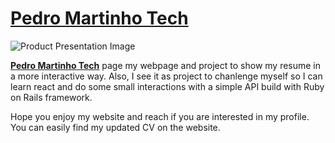 # [Pedro Martinho Tech](https://pedromartinho.tech)

![Product Presentation Image](https://teste-martinho-page.s3-eu-west-1.amazonaws.com/share/sample.png)

**[Pedro Martinho Tech](https://pedromartinho.tech)** page my webpage and project to show my resume in a more interactive way. Also, I see it as project to chanlenge myself so I can learn react and do some small interactions with a simple API build with Ruby on Rails framework.

Hope you enjoy my website and reach if you are interested in my profile. You can easily find my updated CV on the website.
